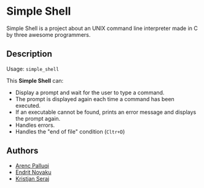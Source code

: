 # Simple Shell

Simple Shell is a project about an UNIX command line interpreter made in C by three awesome programmers.

## Description

Usage: `simple_shell`

This **Simple Shell** can:

- Display a prompt and wait for the user to type a command.
- The prompt is displayed again each time a command has been executed.
- If an executable cannot be found, prints an error message and displays the prompt again.
- Handles errors.
- Handles the "end of file" condition (`Cltr+D`)

## Authors

- [Arenc Palluqi](https://www.github.com/Arenc10)
- [Endrit Novaku](https://www.github.com/endritNovaku)
- [Kristjan Seraj](https://www.github.com/KristiSeraj)
